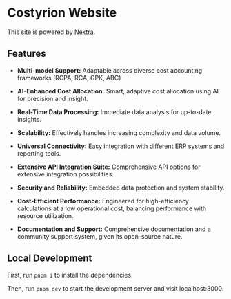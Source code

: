 # Costyrion Website

This site is powered by [Nextra](https://nextra.site).

## Features

- **Multi-model Support:** Adaptable across diverse cost accounting frameworks (RCPA, RCA, GPK, ABC)

- **AI-Enhanced Cost Allocation:** Smart, adaptive cost allocation using AI for precision and insight.

- **Real-Time Data Processing:** Immediate data analysis for up-to-date insights.

- **Scalability:** Effectively handles increasing complexity and data volume.

- **Universal Connectivity:** Easy integration with different ERP systems and reporting tools.

- **Extensive API Integration Suite:** Comprehensive API options for extensive integration possibilities.

- **Security and Reliability:** Embedded data protection and system stability.

- **Cost-Efficient Performance:** Engineered for high-efficiency calculations at a low operational cost, balancing performance with resource utilization.

- **Documentation and Support:** Comprehensive documentation and a community support system, given its open-source nature.



## Local Development

First, run `pnpm i` to install the dependencies.

Then, run `pnpm dev` to start the development server and visit localhost:3000.
